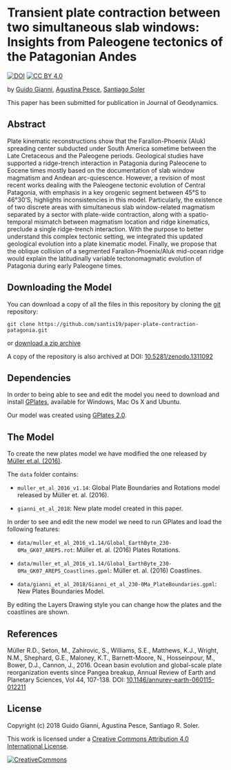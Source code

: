 # Transient plate contraction between two simultaneous slab windows: Insights from Paleogene tectonics of the Patagonian Andes

[![DOI](https://zenodo.org/badge/DOI/10.5281/zenodo.1311092.svg)](https://doi.org/10.5281/zenodo.1311092)
[![CC BY 4.0][cc-by-shield]][cc-by]

by
[Guido Gianni](https://www.researchgate.net/profile/Guido_Gianni),
[Agustina Pesce](https://www.researchgate.net/profile/Agustina_Pesce),
[Santiago Soler](https://www.github.com/santis19)

This paper has been submitted for publication in Journal of Geodynamics.

## Abstract

Plate kinematic reconstructions show that the Farallon-Phoenix (Aluk) 
spreading center subducted under South America sometime between the Late 
Cretaceous and the Paleogene periods.
Geological studies have supported a ridge-trench interaction in Patagonia 
during Paleocene to Eocene times mostly based on the documentation of slab 
window magmatism and Andean arc-quiescence.
However, a revision of most recent works dealing with the Paleogene tectonic 
evolution of Central Patagonia, with emphasis in a key orogenic segment 
between 45°S to 46°30’S, highlights inconsistencies in this model.
Particularly, the existence of two discrete areas with simultaneous slab 
window-related magmatism separated by a sector with plate-wide contraction, 
along with a spatio-temporal mismatch between magmatism location and ridge 
kinematics, preclude a single ridge-trench interaction.
With the purpose to better understand this complex tectonic setting, we 
integrated this updated geological evolution into a plate kinematic model.
Finally, we propose that the oblique collision of a segmented 
Farallon-Phoenix/Aluk mid-ocean ridge would explain the latitudinally variable 
tectonomagmatic evolution of Patagonia during early Paleogene times.


## Downloading the Model

You can download a copy of all the files in this repository by cloning the 
[git](https://git-scm.com/) repository:

    git clone https://github.com/santis19/paper-plate-contraction-patagonia.git

or [download a zip archive](https://github.com/santis19/paper-plate-contraction-patagonia/archive/master.zip)

A copy of the repository is also archived at
DOI: [10.5281/zenodo.1311092](https://doi.org/10.5281/zenodo.1311092)


## Dependencies

In order to being able to see and edit the model you need to download 
and install [GPlates](http://www.gplates.org/), available for Windows, Mac Os 
X and Ubuntu.

Our model was created using
[GPlates 2.0](https://sourceforge.net/projects/gplates/files/gplates/2.0/).


## The Model

To create the new plates model we have modified the one released by
[Müller et.al. (2016)](https://www.earthbyte.org/ocean-basin-evolution-and-global-scale-plate-reorganization-events-since-pangea-breakup/).

The `data` folder contains:

* `muller_et_al_2016_v1.14`: Global Plate Boundaries and 
Rotations model released by Müller et. al. (2016).

* `gianni_et_al_2018`: New plate model created in this paper.

In order to see and edit the new model we need to run GPlates and load the 
following features:

* `data/muller_et_al_2016_v1.14/Global_EarthByte_230-0Ma_GK07_AREPS.rot`: 
Müller et. al. (2016) Plates Rotations.

* `data/muller_et_al_2016_v1.14/Global_EarthByte_230-0Ma_GK07_AREPS_Coastlines.gpml`:
Müller et. al. (2016) Coastlines.

* `data/gianni_et_al_2018/Gianni_et_al_230-0Ma_PlateBoundaries.gpml`:
New Plates Boundaries Model.

By editing the Layers Drawing style you can change how the plates and the 
coastlines are shown.


## References

Müller R.D., Seton, M., Zahirovic, S., Williams, S.E., Matthews, K.J.,
Wright, N.M., Shephard, G.E., Maloney, K.T., Barnett-Moore, N., Hosseinpour,
M., Bower, D.J., Cannon, J., 2016. Ocean basin evolution and global-scale
plate reorganization events since Pangea breakup, Annual Review of Earth and
Planetary Sciences, Vol 44, 107-138.
DOI: [10.1146/annurev-earth-060115-012211](https://www.annualreviews.org/doi/10.1146/annurev-earth-060115-012211)

## License

Copyright (c) 2018 Guido Gianni, Agustina Pesce, Santiago R. Soler.

This work is licensed under a [Creative Commons Attribution 4.0 International 
License][cc-by].

[![CreativeCommons][cc-by-image]][cc-by]


[cc-by]: http://creativecommons.org/licenses/by/4.0/
[cc-by-image]: https://i.creativecommons.org/l/by/4.0/88x31.png
[cc-by-shield]: https://img.shields.io/badge/License-CC%20BY%204.0-lightgrey.svg
